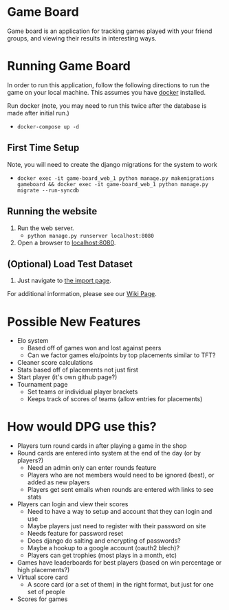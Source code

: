 # Game Board
Game board is an application for tracking games played with your friend groups, and viewing their results in interesting ways. 

# Running Game Board
In order to run this application, follow the following directions to run the game on your local machine. This assumes you have [docker](https://docs.docker.com/get-docker/) installed.

Run docker (note, you may need to run this twice after the database is made after initial run.)
- `docker-compose up -d`

## First Time Setup
Note, you will need to create the django migrations for the system to work
- `docker exec -it game-board_web_1 python manage.py makemigrations gameboard && docker exec -it game-board_web_1 python manage.py migrate --run-syncdb`

## Running the website
1. Run the web server.
    - `python manage.py runserver localhost:8080`
2. Open a browser to [localhost:8080](http://localhost:8080/).

## (Optional) Load Test Dataset
1. Just navigate to [the import page](http://localhost:8080/import).

For additional information, please see our [Wiki Page](https://github.com/KeeganW/game-board/wiki).

# Possible New Features
- Elo system
  - Based off of games won and lost against peers
  - Can we factor games elo/points by top placements similar to TFT?
- Cleaner score calculations
- Stats based off of placements not just first
- Start player (it's own github page?)
- Tournament page
  - Set teams or individual player brackets
  - Keeps track of scores of teams (allow entries for placements)

# How would DPG use this?
- Players turn round cards in after playing a game in the shop
- Round cards are entered into system at the end of the day (or by players?)
  - Need an admin only can enter rounds feature
  - Players who are not members would need to be ignored (best), or added as new players
  - Players get sent emails when rounds are entered with links to see stats
- Players can login and view their scores
  - Need to have a way to setup and account that they can login and use 
  - Maybe players just need to register with their password on site
  - Needs feature for password reset
  - Does django do salting and encrypting of passwords?
  - Maybe a hookup to a google account (oauth2 blech)?
  - Players can get trophies (most plays in a month, etc)
- Games have leaderboards for best players (based on win percentage or high placements?)
- Virtual score card
  - A score card (or a set of them) in the right format, but just for one set of people
- Scores for games
